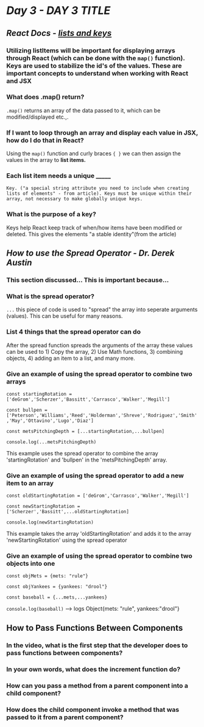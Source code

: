 # ***Day 3** - DAY 3 TITLE*

## ***React Docs** - [lists and keys](https://reactjs.org/docs/lists-and-keys.html)*

### Utilizing listItems will be important for displaying arrays through React (which can be done with the `map()` function). Keys are used to stabilize the id's of the values. These are important concepts to understand when working with React and JSX

### What does .map() return?

`.map()` returns an array of the data passed to it, which can be modified/displayed etc.,.

### If I want to loop through an array and display each value in JSX, how do I do that in React? 

Using the `map()` function and curly braces `{ }` we can then assign the values in the array to **list items.**

### Each list item needs a unique _____

    Key. ("a special string attribute you need to include when creating lists of elements" - from article). Keys must be unique within their array, not necessary to make globally unique keys.

### What is the purpose of a key?

Keys help React keep track of when/how items have been modified or deleted. This gives the elements "a stable identity"(from the article)

## ***How to use the Spread Operator** - Dr. Derek Austin*

### This section discussed... This is important because...

### What is the spread operator?

`...` this piece of code is used to "spread" the array into seperate arguments (values). This can be useful for many reasons.

### List 4 things that the spread operator can do

After the spread function spreads the arguments of the array these values can be used to 1) Copy the array, 2) Use Math functions, 3) combining objects, 4) adding an item to a list, and many more.

### Give an example of using the spread operator to combine two arrays

`const startingRotation = ['deGrom','Scherzer','Bassitt','Carrasco','Walker','Megill']`

`const bullpen = ['Peterson','Williams','Reed','Holderman','Shreve','Rodriguez','Smith','May','Ottavino','Lugo','Diaz']`

`const metsPitchingDepth = [...startingRotation,...bullpen]`

`console.log(...metsPitchingDepth)`

This example uses the spread operator to combine the array 'startingRotation' and 'bullpen' in the 'metsPitchingDepth' array.

### Give an example of using the spread operator to add a new item to an array

`const oldStartingRotation = ['deGrom','Carrasco','Walker','Megill']`

`const newStartingRotation = ['Scherzer','Bassitt',...oldStartingRotation]`

`console.log(newStartingRotation)`

This example takes the array 'oldStartingRotation' and adds it to the array 'newStartingRotation' using the spread operator

### Give an example of using the spread operator to combine two objects into one

`const objMets = {mets: "rule"}`

`const objYankees = {yankees: "drool"}`

`const baseball = {...mets,...yankees}`

`console.log(baseball)` --> logs Object{mets: "rule", yankees:"drool"}

## How to Pass Functions Between Components

### In the video, what is the first step that the developer does to pass functions between components?



### In your own words, what does the increment function do?



### How can you pass a method from a parent component into a child component?



### How does the child component invoke a method that was passed to it from a parent component?

